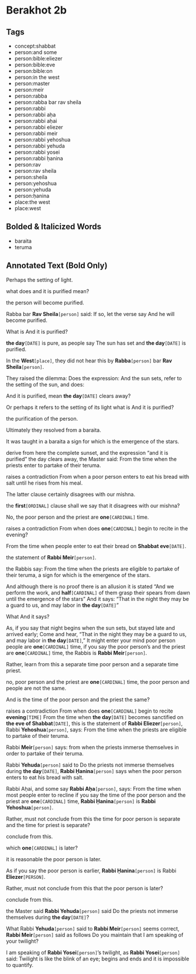 # Berakhot 2b

## Tags

- concept:shabbat
- person:and some
- person:bible:eliezer
- person:bible:eve
- person:bible:on
- person:in the west
- person:master
- person:meir
- person:rabba
- person:rabba bar rav sheila
- person:rabbi
- person:rabbi aḥa
- person:rabbi aḥai
- person:rabbi eliezer
- person:rabbi meir
- person:rabbi yehoshua
- person:rabbi yehuda
- person:rabbi yosei
- person:rabbi ḥanina
- person:rav
- person:rav sheila
- person:sheila
- person:yehoshua
- person:yehuda
- person:ḥanina
- place:the west
- place:west

## Bolded & Italicized Words

- baraita
- teruma

## Annotated Text (Bold Only)

Perhaps the setting of light.

what does and it is purified mean?

the person will become purified.

Rabba bar **Rav Sheila**`[person]` said: If so, let the verse say And he will become purified.

What is And it is purified?

**the day**`[DATE]` is pure, as people say The sun has set and **the day**`[DATE]` is purified.

In the **West**`[place]`, they did not hear this by **Rabba**`[person]` bar **Rav Sheila**`[person]`.

They raised the dilemma: Does the expression: And the sun sets, refer to the setting of the sun, and does:

And it is purified, mean **the day**`[DATE]` clears away?

Or perhaps it refers to the setting of its light what is And it is purified?

the purification of the person.

Ultimately they resolved from a baraita.

It was taught in a baraita a sign for which is the emergence of the stars.

derive from here the complete sunset, and the expression “and it is purified” the day clears away, the Master said: From the time when the priests enter to partake of their teruma.

raises a contradiction From when a poor person enters to eat his bread with salt until he rises from his meal.

The latter clause certainly disagrees with our mishna.

the **first**`[ORDINAL]` clause shall we say that it disagrees with our mishna?

No, the poor person and the priest are **one**`[CARDINAL]` time.

raises a contradiction From when does **one**`[CARDINAL]` begin to recite in the evening?

From the time when people enter to eat their bread on **Shabbat eve**`[DATE]`.

the statement of **Rabbi Meir**`[person]`.

the Rabbis say: From the time when the priests are eligible to partake of their teruma, a sign for which is the emergence of the stars.

And although there is no proof there is an allusion it is stated “And we perform the work, and **half**`[CARDINAL]` of them grasp their spears from dawn until the emergence of the stars” And it says: “That in the night they may be a guard to us, and may labor in **the day**`[DATE]`”

What And it says?

As, if you say that night begins when the sun sets, but stayed late and arrived early; Come and hear, “That in the night they may be a guard to us, and may labor in **the day**`[DATE]`,” It might enter your mind poor person people are **one**`[CARDINAL]` time, if you say the poor person’s and the priest are **one**`[CARDINAL]` time, the Rabbis is **Rabbi Meir**`[person]`.

Rather, learn from this a separate time poor person and a separate time priest.

no, poor person and the priest are **one**`[CARDINAL]` time, the poor person and people are not the same.

And is the time of the poor person and the priest the same?

raises a contradiction From when does **one**`[CARDINAL]` begin to recite **evening**`[TIME]` From the time when **the day**`[DATE]` becomes sanctified on **the eve of Shabbat**`[DATE]`, this is the statement of **Rabbi Eliezer**`[person]`, Rabbi **Yehoshua**`[person]`, says: From the time when the priests are eligible to partake of their teruma.

Rabbi **Meir**`[person]` says: from when the priests immerse themselves in order to partake of their teruma.

Rabbi **Yehuda**`[person]` said to Do the priests not immerse themselves during **the day**`[DATE]`, **Rabbi Ḥanina**`[person]` says when the poor person enters to eat his bread with salt.

Rabbi Aḥai, and some say **Rabbi Aḥa**`[person]`, says: From the time when most people enter to recline if you say the time of the poor person and the priest are **one**`[CARDINAL]` time, **Rabbi Ḥanina**`[person]` is **Rabbi Yehoshua**`[person]`.

Rather, must not conclude from this the time for poor person is separate and the time for priest is separate?

conclude from this.

which **one**`[CARDINAL]` is later?

it is reasonable the poor person is later.

As if you say the poor person is earlier, **Rabbi Ḥanina**`[person]` is Rabbi **Eliezer**`[PERSON]`.

Rather, must not conclude from this that the poor person is later?

conclude from this.

the Master said **Rabbi Yehuda**`[person]` said Do the priests not immerse themselves during **the day**`[DATE]`?

What Rabbi **Yehuda**`[person]` said to **Rabbi Meir**`[person]` seems correct, **Rabbi Meir**`[person]` said as follows Do you maintain that I am speaking of your twilight?

I am speaking of **Rabbi Yosei**`[person]`’s twilight, as **Rabbi Yosei**`[person]` said: Twilight is like the blink of an eye; begins and ends and it is impossible to quantify.

